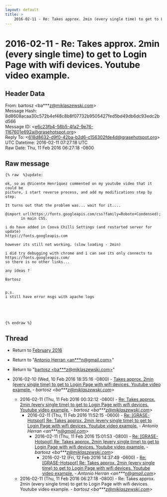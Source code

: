 ```yaml
---
layout: default
title: >
    2016-02-11 - Re: Takes approx. 2min (every single time) to get to Login Page with wifi devices. Youtube video example.
---
```


# 2016-02-11 - Re: Takes approx. 2min (every single time) to get to Login Page with wifi devices. Youtube video example.

## Header Data

From: bartosz \<ba***z@miklaszewski.com\><br>
Message Hash: 8d8608acaa30c572b4ef48c8b8f07732b9505427fed5bd49db6dc93edc2bd566<br>
Message ID: \<e6c23fb4-56b5-4fa2-9e76-1167601e692a@grasehotspot.org\><br>
Reply To: \<618d8632-d9f0-42ba-b2d6-c156302fde4d@grasehotspot.org\><br>
UTC Datetime: 2016-02-11 07:27:18 UTC<br>
Raw Date: Thu, 11 Feb 2016 06:27:18 -0800<br>

## Raw message

```
{% raw  %}update:

ok, so as @Vicente Henríquez commented on my youtube video that it could be 
picture, i start reverse process, and add my modifications step by step.

It turns out that the problem was... wait for it....

@import url(https://fonts.googleapis.com/css?family=Roboto+Condensed);     
       in main CSS.

i do have added in Coova Chilli Settings (and restarted server for update)
https://fonts.googleapis.com

however its still not working. (slow loading - 2min)

i did try debugging with chrome and i can see its only connects to https://fonts.googleapis.com/ 
so there is no other links...

any ideas ? 

Bartosz


p.s.
i still have error msgs with apache logs





{% endraw %}
```

## Thread

+ Return to [February 2016](/archive/2016/02)

+ Return to "[Antonio Herran <an***n<span>@</span>gmail.com>](/authors/an___n_at_gmail_com)"
+ Return to "[bartosz <ba***z<span>@</span>miklaszewski.com>](/authors/ba___z_at_miklaszewski_com)"

+ 2016-02-10 (Wed, 10 Feb 2016 18:35:16 -0800) - [Takes approx. 2min (every single time) to get to Login Page with wifi devices. Youtube video example.](/archive/2016/02/3d0c74eea7c9a54845efb45ee8a7621481e2a1148f3a176af78364f0ef530ce8) - _bartosz \<ba***z@miklaszewski.com\>_
  + 2016-02-11 (Thu, 11 Feb 2016 00:32:12 -0800) - [Re: Takes approx. 2min (every single time) to get to Login Page with wifi devices. Youtube video example.](/archive/2016/02/c445d3fdde26e7acb1c8e457b2bc1815d8c344508f8e71f810b9b6d0861ba48c) - _bartosz \<ba***z@miklaszewski.com\>_
    + 2016-02-11 (Thu, 11 Feb 2016 11:52:15 -0600) - [Re: [GRASE-Hotspot] Re: Takes approx. 2min (every single time) to get to Login Page with wifi devices. Youtube video example.](/archive/2016/02/3a9b59e47aed78262588f29fbf524f6895bbc6e3396e18450893a7448a6b7c0e) - _Antonio Herran \<an***n@gmail.com\>_
      + 2016-02-11 (Thu, 11 Feb 2016 15:01:53 -0800) - [Re: [GRASE-Hotspot] Re: Takes approx. 2min (every single time) to get to Login Page with wifi devices. Youtube video example.](/archive/2016/02/3010fade00d47275995627428ade110646faf21cffcb56bdd63bc6747746d1b6) - _bartosz \<ba***z@miklaszewski.com\>_
        + 2016-02-12 (Fri, 12 Feb 2016 14:37:49 -0600) - [Re: [GRASE-Hotspot] Re: Takes approx. 2min (every single time) to get to Login Page with wifi devices. Youtube video example.](/archive/2016/02/057b9e4f39a308d4e2a4b7ce38c1dab737d34d687302ee025f160a991b6ed874) - _Antonio Herran \<an***n@gmail.com\>_
  + 2016-02-11 (Thu, 11 Feb 2016 06:27:18 -0800) - Re: Takes approx. 2min (every single time) to get to Login Page with wifi devices. Youtube video example. - _bartosz \<ba***z@miklaszewski.com\>_

